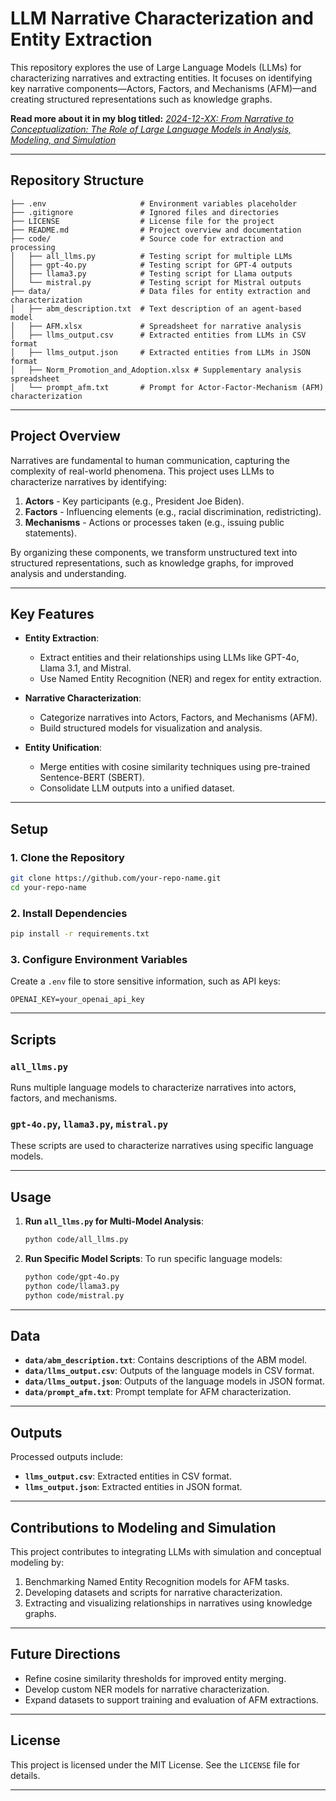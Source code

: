 # **LLM Narrative Characterization and Entity Extraction**

This repository explores the use of Large Language Models (LLMs) for characterizing narratives and extracting entities. It focuses on identifying key narrative components—Actors, Factors, and Mechanisms (AFM)—and creating structured representations such as knowledge graphs.

**Read more about it in my blog titled:** [*2024-12-XX: From Narrative to Conceptualization: The Role of Large Language Models in Analysis, Modeling, and Simulation*](https://your-website-link.com)

---

## **Repository Structure**

```plaintext
├── .env                     # Environment variables placeholder
├── .gitignore               # Ignored files and directories
├── LICENSE                  # License file for the project
├── README.md                # Project overview and documentation
├── code/                    # Source code for extraction and processing
│   ├── all_llms.py          # Testing script for multiple LLMs
│   ├── gpt-4o.py            # Testing script for GPT-4 outputs
│   ├── llama3.py            # Testing script for Llama outputs
│   └── mistral.py           # Testing script for Mistral outputs
├── data/                    # Data files for entity extraction and characterization
│   ├── abm_description.txt  # Text description of an agent-based model
│   ├── AFM.xlsx             # Spreadsheet for narrative analysis
│   ├── llms_output.csv      # Extracted entities from LLMs in CSV format
│   ├── llms_output.json     # Extracted entities from LLMs in JSON format
│   ├── Norm_Promotion_and_Adoption.xlsx # Supplementary analysis spreadsheet
│   └── prompt_afm.txt       # Prompt for Actor-Factor-Mechanism (AFM) characterization
```

---

## **Project Overview**

Narratives are fundamental to human communication, capturing the complexity of real-world phenomena. This project uses LLMs to characterize narratives by identifying:

1. **Actors** - Key participants (e.g., President Joe Biden).
2. **Factors** - Influencing elements (e.g., racial discrimination, redistricting).
3. **Mechanisms** - Actions or processes taken (e.g., issuing public statements).

By organizing these components, we transform unstructured text into structured representations, such as knowledge graphs, for improved analysis and understanding.

---

## **Key Features**

- **Entity Extraction**:
  - Extract entities and their relationships using LLMs like GPT-4o, Llama 3.1, and Mistral.
  - Use Named Entity Recognition (NER) and regex for entity extraction.

- **Narrative Characterization**:
  - Categorize narratives into Actors, Factors, and Mechanisms (AFM).
  - Build structured models for visualization and analysis.

- **Entity Unification**:
  - Merge entities with cosine similarity techniques using pre-trained Sentence-BERT (SBERT).
  - Consolidate LLM outputs into a unified dataset.

---

## **Setup**

### **1. Clone the Repository**
```bash
git clone https://github.com/your-repo-name.git
cd your-repo-name
```

### **2. Install Dependencies**
```bash
pip install -r requirements.txt
```

### **3. Configure Environment Variables**
Create a `.env` file to store sensitive information, such as API keys:
```plaintext
OPENAI_KEY=your_openai_api_key
```

---

## **Scripts**

### **`all_llms.py`**
Runs multiple language models to characterize narratives into actors, factors, and mechanisms.

### **`gpt-4o.py`, `llama3.py`, `mistral.py`**
These scripts are used to characterize narratives using specific language models.

---

## **Usage**

1. **Run `all_llms.py` for Multi-Model Analysis**:
   ```bash
   python code/all_llms.py
   ```

2. **Run Specific Model Scripts**:
   To run specific language models:
   ```bash
   python code/gpt-4o.py
   python code/llama3.py
   python code/mistral.py
   ```

---

## **Data**

- **`data/abm_description.txt`**: Contains descriptions of the ABM model.
- **`data/llms_output.csv`**: Outputs of the language models in CSV format.
- **`data/llms_output.json`**: Outputs of the language models in JSON format.
- **`data/prompt_afm.txt`**: Prompt template for AFM characterization.

---

## **Outputs**

Processed outputs include:
- **`llms_output.csv`**: Extracted entities in CSV format.
- **`llms_output.json`**: Extracted entities in JSON format.

---

## **Contributions to Modeling and Simulation**

This project contributes to integrating LLMs with simulation and conceptual modeling by:
1. Benchmarking Named Entity Recognition models for AFM tasks.
2. Developing datasets and scripts for narrative characterization.
3. Extracting and visualizing relationships in narratives using knowledge graphs.

---

## **Future Directions**

- Refine cosine similarity thresholds for improved entity merging.
- Develop custom NER models for narrative characterization.
- Expand datasets to support training and evaluation of AFM extractions.

---

## **License**

This project is licensed under the MIT License. See the `LICENSE` file for details.

---